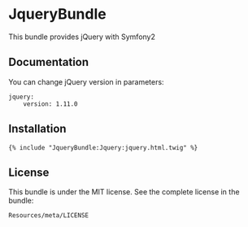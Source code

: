 JqueryBundle
=================

This bundle provides jQuery with Symfony2

Documentation
-------------

You can change jQuery version in parameters:

    jquery:
        version: 1.11.0

Installation
------------

    {% include "JqueryBundle:Jquery:jquery.html.twig" %}

License
-------

This bundle is under the MIT license. See the complete license in the bundle:

    Resources/meta/LICENSE
